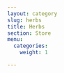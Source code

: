 ```yaml
---
layout: category
slug: herbs
title: Herbs
section: Store
menu:
  categories:
    weight: 1

---
```

